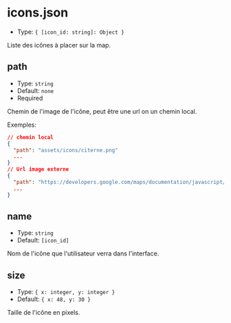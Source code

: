# icons.json
- Type: `{ [icon_id: string]: Object }`

Liste des icônes à placer sur la map.
## path
- Type: `string`
- Default: `none`
- Required

Chemin de l'image de l'icône, peut être une url on un chemin local.

Exemples:
```json
// chemin local
{
  "path": "assets/icons/citerne.png"
  ...
}
// Url image externe
{
  "path": "https://developers.google.com/maps/documentation/javascript/examples/full/images/parking_lot_maps.png",
  ...
}
```
## name
- Type: `string`
- Default: `[icon_id]`

Nom de l'icône que l'utilisateur verra dans l'interface.

## size
- Type: `{ x: integer, y: integer }`
- Default: `{ x: 48, y: 30 }`

Taille de l'icône en pixels.
